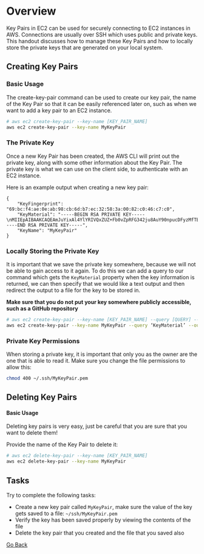 # Overview
Key Pairs in EC2 can be used for securely connecting to EC2 instances in AWS.
Connections are usually over SSH which uses public and private keys.
This handout discusses how to manage these Key Pairs and how to locally store the private keys that are generated on your local system.

## Creating Key Pairs
### Basic Usage
The create-key-pair command can be used to create our key pair, the name of the Key Pair so that it can be easily referenced later on, such as when we want to add a key pair to an EC2 instance.
```bash
# aws ec2 create-key-pair --key-name [KEY_PAIR_NAME]
aws ec2 create-key-pair --key-name MyKeyPair
```
### The Private Key
Once a new Key Pair has been created, the AWS CLI will print out the private key, along with some other information about the Key Pair.
The private key is what we can use on the client side, to authenticate with an EC2 instance.

Here is an example output when creating a new key pair:
```
{
    "KeyFingerprint": "69:bc:f4:ae:0e:ab:98:cb:6d:b7:ec:32:58:3a:00:82:c0:46:c7:c0",
    "KeyMaterial": "-----BEGIN RSA PRIVATE KEY-----\nMIIEpAIBAAKCAQEAmJuYixAl4YlYRIVQxZUZ+Fb0vZpRFG342ju8AuY90npucDFyzMfTBhprMrKK\nM3zXhUCkXCdciza2qIQF4UZEJItmPt7hDhnaFy7R12Ta9Av2xBZZCXnNijeaFzGxgI8Yk42VxLLZ\n9Tlm1hKq7x+aVVfjQQkrJVUM4NN5z7skyHM7B+9mW8uVSnamtGTyVo1lUQcrcc+YN2iKElAFiQ6u\nIKndmtjg9ufIYBkx631sSBAuNHaPpAITpaYfr/E+ecz0BekHyGHgKUmmFh6Rklia+kxttJYfSJfR\nxLvOwIwyj+knRAJ2VyWsX1TfxZ6aYBdW2n2NQ8ym5p2WMPsxAwO3kQIDAQABAoIBAEXJkd62Sbxz\n5IuhM6jHYJLyoQU71qwzBkQ2YOoqhEcGeg6QbmE7WENIPZF3mD+nbZ+gSglibq2zHaC+jznPukXE\nAcPqhJzAMb28SXXox0AnYHeXiKwOqXH1r1+/995EkgaYDs9ewtGjqGVpMAYeO6Ofh2ssWDDATh1a\nWDAo8s8/ODQb4c1ewkFNxAwEV5m5bAcF2pG5/TUDt8ctV3RZCHEHryoNKWN44L3Yi7OqJjBGStQT\nKLSiwItmDi0+CNyl43sPqW6BjDc5VY79LNOFgbwIqv+Bxt7uDIrhUfXPIAsdgdeU0ktHw+lbK0fZ\nUtlWmJog9o28+qwCZNSLl46SkAECgYEA/sGKtt73VEwpWHl9BDBjVblSurWzikRm7nsh1wqIoVDE\nnpL/3xq0OikS9SwlQTGvJckslGOsHiycz3LZWUjoIGuFtCaSRceFdaArJfQpESFBhr8Xgxi/7W8W\nQjkMpD/S33WVq0J3dTZOkDl3HqnHQAdmlxyBg+GnAYtwG6BiDxECgYEAmVpdDMES65dWiU68pLA5\n987nSPwIPxcy55sIIXZEnM98Ajb6naQ3NanmzptQ6LJDn1EVJt4tW5khshDydsF7+4UKZsxxkWOm\nQHuH7lY54WfteaN4B5Ydqp4iWwuL3+K834AxXCe2GRVRXw0DBUPOIjI3OhbuZxb12yBNs2Q4IIEC\ngYEAmhfFaNG69qFOzPZHOTZvj1WWhdsMK1EulYejM2hqtnCdTXGLFY8YfqmDjwrRyfpcf9WMgoE7\nhdDkVNKaR1hDGAERkaNXDKAfyMNF9iIWiQb9lJyXgzOAPATaiNnrHJqCWanNCxccHKjponEv7Tsy\nizcuxa53ZKckFloaSIudZJECgYEAiuT7bjfZSSSTLl3wIkGy3y248bPETFBYvMj//j6+OkD6ko71\nQp6fmq097VdjWr9K3Bt2SvPkpRf3Gu6ajNEF2HNRTnZRTluxEqpQHaBfYDbfMdLLPiPKzuPXPhsh\nHzCf3Nag3lTha6qRPsPsPnKBWxucRbLLTvfOyh9iAN7+rwECgYB4hFe+i5ioxP+SC6cr0kMlZ92n\nu3nscQO5Q3DFZY4w5s6C9qI/rqd2FOtvLwxokF6u/tpQRCc0crLGhaJUvXYqKABkS6tTKmSGY/ro\nuQRyT9Xu9DMGKzzHXp/fTEBHZxATPLLzJRpnupgvFKryhEHKVv9zN7LJXe/ojUplB+RY0A==\n-----END RSA PRIVATE KEY-----",
    "KeyName": "MyKeyPair"
}
```

### Locally Storing the Private Key
It is important that we save the private key somewhere, because we will not be able to gain access to it again.
To do this we can add a query to our command which gets the `KeyMaterial` property when the key information is returned, we can then specify that we would like a text output and then redirect the output to a file for the key to be stored in.

**Make sure that you do not put your key somewhere publicly accessible, such as a GitHub repository**
```bash
# aws ec2 create-key-pair --key-name [KEY_PAIR_NAME] --query [QUERY] --output [OUTPUT_TYPE]
aws ec2 create-key-pair --key-name MyKeyPair --query ‘KeyMaterial’ --output text > ~/.ssh/MyKeyPair.pem
```

### Private Key Permissions
When storing a private key, it is important that only you as the owner are the one that is able to read it. Make sure you change the file permissions to allow this:
```bash
chmod 400 ~/.ssh/MyKeyPair.pem
```

## Deleting Key Pairs
#### Basic Usage
Deleting key pairs is very easy, just be careful that you are sure that you want to delete them!

Provide the name of the Key Pair to delete it:
```bash
# aws ec2 delete-key-pair --key-name [KEY_PAIR_NAME]
aws ec2 delete-key-pair --key-name MyKeyPair
```

## Tasks
Try to complete the following tasks:
- Create a new key pair called `MyKeyPair`, make sure the value of the key gets saved to a file: `~/ssh/MyKeyPair.pem`
- Verify the key has been saved properly by viewing the contents of the file
- Delete the key pair that you created and the file that you saved also

[Go Back](../README.md#tasks)
